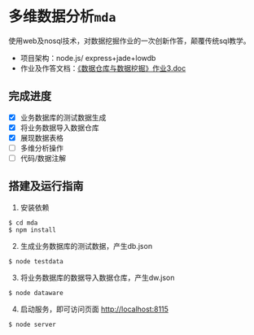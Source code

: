 # 多维数据分析`mda`

使用web及nosql技术，对数据挖掘作业的一次创新作答，颠覆传统sql教学。

- 项目架构：node.js/ express+jade+lowdb
- 作业及作答文档：[《数据仓库与数据挖掘》作业3.doc](https://raw.githubusercontent.com/fritx/mda/dev/doc/%E3%80%8A%E6%95%B0%E6%8D%AE%E4%BB%93%E5%BA%93%E4%B8%8E%E6%95%B0%E6%8D%AE%E6%8C%96%E6%8E%98%E3%80%8B%E4%BD%9C%E4%B8%9A3.doc)

## 完成进度

- [x] 业务数据库的测试数据生成
- [x] 将业务数据导入数据仓库
- [x] 展现数据表格
- [ ] 多维分析操作
- [ ] 代码/数据注解

## 搭建及运行指南

1. 安装依赖

  ```
  $ cd mda
  $ npm install
  ```

2. 生成业务数据库的测试数据，产生db.json

  ```
  $ node testdata
  ```

3. 将业务数据库的数据导入数据仓库，产生dw.json

  ```
  $ node dataware
  ```

4. 启动服务，即可访问页面 <http://localhost:8115>

  ```
  $ node server
  ```
